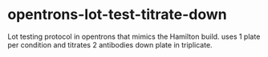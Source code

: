 # opentrons-lot-test-titrate-down
Lot testing protocol in opentrons that mimics the Hamilton build. uses 1 plate per condition and titrates 2 antibodies down plate in triplicate. 

